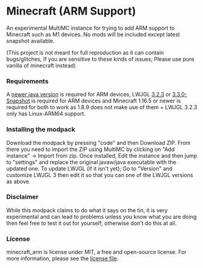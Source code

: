 # Minecraft (ARM Support)
An experimental MultiMC instance for trying to add ARM support to Minecraft such as M1 devices. No mods will be included except latest snapshot available.

(This project is not meant for full reproduction as it can contain bugs/glitches, If you are sensitive to these kinds of issues; Please use pure vanilla of minecraft instead)

### Requirements
A [newer java version](https://jdk.java.net/17) is required for ARM devices,
LWJGL [3.2.3](https://pastebin.com/raw/DabMxEjh) or [3.3.0-Snapshot](https://pastebin.com/raw/c9EfPWSk) is required for ARM devices and
Minecraft 1.16.5 or newer is required for both to work as 1.8.9 does not make use of them + LWJGL 3.2.3 only has Linux-ARM64 support.

### Installing the modpack
Download the modpack by pressing "code" and then Download ZIP. From there you need to import the ZIP using MultiMC by clicking on "Add instance" -> Import from zip.
Once installed, Edit the instance and then jump to "settings" and replace the original javaw/java executable with the updated one. To update LWJGL (if it isn't yet); Go to "Version" and customize LWJGL 3 then edit it so that you can one of the LWJGL versions as above.

### Disclaimer
While this modpack claims to do what it says on the tin, it is very experimental and can lead to problems unless you know what you are doing then feel free to test it out for yourself; otherwise don't do this at all.

### License
minecraft_arm is license under MIT, a free and open-source license. For more information, please see the [license file](https://github.com/Kichura/minecraft_arm/blob/standard/LICENSE).
